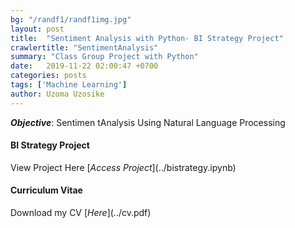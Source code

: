```yaml
---
bg: "/randf1/randf1img.jpg"
layout: post
title:  "Sentiment Analysis with Python- BI Strategy Project"
crawlertitle: "SentimentAnalysis"
summary: "Class Group Project with Python"
date:   2019-11-22 02:00:47 +0700
categories: posts
tags: ['Machine Learning']
author: Uzoma Uzosike
---
```

***Objective***: Sentimen tAnalysis Using Natural Language Processing

<h4>BI Strategy Project</h4> View Project Here [<i>Access Project</i>](../bistrategy.ipynb)

<h4>Curriculum Vitae</h4>Download my CV [<i>Here</i>](../cv.pdf)